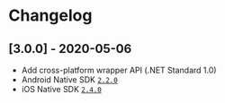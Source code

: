 # Changelog

## [3.0.0] - 2020-05-06
- Add cross-platform wrapper API (.NET Standard 1.0)
- Android Native SDK [`2.2.0`](https://github.com/cobrowseio/cobrowse-sdk-ios-binary/blob/master/CHANGELOG.md#240---2020-02-19)
- iOS Native SDK [`2.4.0`](https://github.com/cobrowseio/cobrowse-sdk-ios-binary/blob/master/CHANGELOG.md#240---2020-02-19)
